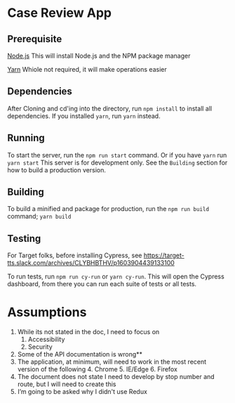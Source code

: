 # Case Review App


## Prerequisite
[Node.js](https://nodejs.org/en/)
This will install Node.js and the NPM package manager

[Yarn](https://yarnpkg.com/getting-started/install)
Whiole not required, it will make operations easier 

## Dependencies
After Cloning and cd'ing into the directory, run `npm install` to install all dependencies. If you installed `yarn`, run `yarn` instead.


## Running
To start the server, run the `npm run start` command. Or if you have `yarn` run `yarn start` This server is for development only. See the `Building` section for how to build a production version. 

## Building 
To build a minified and package for production, run the `npm run build` command; `yarn build` 

## Testing
For Target folks, before installing Cypress, see https://target-tts.slack.com/archives/CLYBHBTHV/p1603904439133100


To run tests, run `npm run cy-run` or `yarn cy-run`.  This will open the Cypress dashboard, from there you can run each suite of tests or all tests.


# Assumptions


1. While its not stated in the doc, I need to focus on
    1. Accessibility
    2. Security
2. Some of the API documentation is wrong**
3. The application, at minimum, will need to work in the most recent version of the following
	4. Chrome
	5. IE/Edge
	6. Firefox
4. The document does not state I need to develop by stop number and route, but I will need to create this
5. I’m going to be asked why I didn't use Redux

